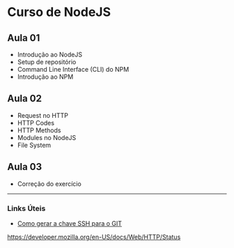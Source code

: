 # Curso de NodeJS


## Aula 01
- Introdução ao NodeJS
- Setup de repositório
- Command Line Interface (CLI) do NPM
- Introdução ao NPM

## Aula 02
- Request no HTTP
- HTTP Codes
- HTTP Methods
- Modules no NodeJS
- File System

## Aula 03
- Correção do exercício

---
### Links Úteis

* [Como gerar a chave SSH para o GIT](https://docs.github.com/pt/authentication/connecting-to-github-with-ssh/generating-a-new-ssh-key-and-adding-it-to-the-ssh-agent)

https://developer.mozilla.org/en-US/docs/Web/HTTP/Status

